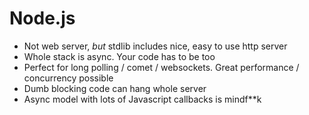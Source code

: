 # Node.js #

- Not web server, *but* stdlib includes nice, easy to use http server
- Whole stack is async. Your code has to be too
- Perfect for long polling / comet / websockets. Great performance / concurrency possible
- Dumb blocking code can hang whole server
- Async model with lots of Javascript callbacks is mindf\*\*k